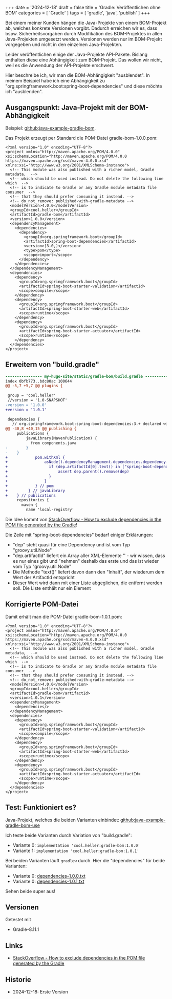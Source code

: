 +++
date = '2024-12-18'
draft = false
title = 'Gradle: Veröffentlichen ohne BOM'
categories = [ 'Gradle' ]
tags = [ 'gradle', 'java', 'publish' ]
+++

<!--
Gradle: Veröffentlichen ohne BOM
================================
-->

Bei einem meiner Kunden hängen die Java-Projekte
von einem BOM-Projekt ab, welches konkrete Versionen
vorgibt. Dadurch erreichen wir es, dass bspw. Sicherheitsvorgaben
durch Modifikation des BOM-Projektes in allen Java-Projekten
umgesetzt werden. Versionen werden nur im BOM-Projekt vorgegeben
und nicht in den einzelnen Java-Projekten.

Leider veröffentlichen einige der Java-Projekte API-Pakete.
Bislang enthalten diese eine Abhängigkeit zum BOM-Projekt.
Das wollen wir nicht, weil es die Anwendung der API-Projekte
erschwert.

Hier beschreibe ich, wir man die BOM-Abhängigkeit "ausblendet".
In meinem Beispiel habe ich eine Abhängigkeit zu
"org.springframework.boot:spring-boot-dependencies"
und diese möchte ich "ausblenden".

<!--more-->

Ausgangspunkt: Java-Projekt mit der BOM-Abhängigkeit
----------------------------------------------------

Beispiel: [github:java-example-gradle-bom](https://github.com/uli-heller/java-example-gradle-bom.git).

Das Projekt erzeugt per Standard die POM-Datei gradle-bom-1.0.0.pom:

```
<?xml version="1.0" encoding="UTF-8"?>
<project xmlns="http://maven.apache.org/POM/4.0.0" xsi:schemaLocation="http://maven.apache.org/POM/4.0.0 https://maven.apache.org/xsd/maven-4.0.0.xsd" xmlns:xsi="http://www.w3.org/2001/XMLSchema-instance">
  <!-- This module was also published with a richer model, Gradle metadata,  -->
  <!-- which should be used instead. Do not delete the following line which  -->
  <!-- is to indicate to Gradle or any Gradle module metadata file consumer  -->
  <!-- that they should prefer consuming it instead. -->
  <!-- do_not_remove: published-with-gradle-metadata -->
  <modelVersion>4.0.0</modelVersion>
  <groupId>cool.heller</groupId>
  <artifactId>gradle-bom</artifactId>
  <version>1.0.0</version>
  <dependencyManagement>
    <dependencies>
      <dependency>
        <groupId>org.springframework.boot</groupId>
        <artifactId>spring-boot-dependencies</artifactId>
        <version>[3.0,)</version>
        <type>pom</type>
        <scope>import</scope>
      </dependency>
    </dependencies>
  </dependencyManagement>
  <dependencies>
    <dependency>
      <groupId>org.springframework.boot</groupId>
      <artifactId>spring-boot-starter-validation</artifactId>
      <scope>compile</scope>
    </dependency>
    <dependency>
      <groupId>org.springframework.boot</groupId>
      <artifactId>spring-boot-starter-web</artifactId>
      <scope>runtime</scope>
    </dependency>
    <dependency>
      <groupId>org.springframework.boot</groupId>
      <artifactId>spring-boot-starter-actuator</artifactId>
      <scope>runtime</scope>
    </dependency>
  </dependencies>
</project>
```

Erweitern von "build.gradle"
----------------------------

```diff
---------------- my-hugo-site/static/gradle-bom/build.gradle -----------------
index 0bfb773..bdc80ac 100644
@@ -5,7 +5,7 @@ plugins {
 
 group = 'cool.heller'
 //version = '1.0-SNAPSHOT'
-version = '1.0.0'
+version = '1.0.1'
 
 dependencies {
   // org.springframework.boot:spring-boot-dependencies:3.+ declared with a Maven incompatible version notation
@@ -40,8 +40,15 @@ publishing {
     publications {
         javaLibrary(MavenPublication) {
           from components.java
-        }
-    }
+            pom.withXml {
+                asNode().dependencyManagement.dependencies.dependency.each { dep ->
+                  if (dep.artifactId[0].text() in ["spring-boot-dependencies", /*"slf4j-log4j12"*/]) {
+                      assert dep.parent().remove(dep)
+                  }
+                }
+            } // pom
+         } // javaLibrary
+    } // publications
     repositories {
       maven {
         name 'local-registry'
```

Die Idee kommt von [StackOverflow - How to exclude dependencies in the POM file generated by the Gradle](https://stackoverflow.com/questions/29147643/how-to-exclude-dependencies-in-the-pom-file-generated-by-the-gradle)!

Die Zeile mit "spring-boot-dependencies" bedarf einiger Erklärungen:

- "dep" steht quasi für eine Dependency und ist vom Typ "groovy.util.Node"
- "dep.artifactId" liefert ein Array aller XML-Elemente '<artifactId>' - wir wissen, dass es nur eines
  gibt und "nehmen" deshalb das erste und das ist wieder vom Typ "groovy.util.Node"
- Die Methode "text()" liefert davon dann den "Inhalt", der wiederum dem Wert der ArtifactId entspricht
- Dieser Wert wird dann mit einer Liste abgeglichen, die entfernt werden soll. Die Liste enthält
  nur ein Element

Korrigierte POM-Datei
---------------------

Damit erhält man die POM-Datei gradle-bom-1.0.1.pom:

```
<?xml version="1.0" encoding="UTF-8"?>
<project xmlns="http://maven.apache.org/POM/4.0.0" xsi:schemaLocation="http://maven.apache.org/POM/4.0.0 https://maven.apache.org/xsd/maven-4.0.0.xsd" xmlns:xsi="http://www.w3.org/2001/XMLSchema-instance">
  <!-- This module was also published with a richer model, Gradle metadata,  -->
  <!-- which should be used instead. Do not delete the following line which  -->
  <!-- is to indicate to Gradle or any Gradle module metadata file consumer  -->
  <!-- that they should prefer consuming it instead. -->
  <!-- do_not_remove: published-with-gradle-metadata -->
  <modelVersion>4.0.0</modelVersion>
  <groupId>cool.heller</groupId>
  <artifactId>gradle-bom</artifactId>
  <version>1.0.1</version>
  <dependencyManagement>
    <dependencies/>
  </dependencyManagement>
  <dependencies>
    <dependency>
      <groupId>org.springframework.boot</groupId>
      <artifactId>spring-boot-starter-validation</artifactId>
      <scope>compile</scope>
    </dependency>
    <dependency>
      <groupId>org.springframework.boot</groupId>
      <artifactId>spring-boot-starter-web</artifactId>
      <scope>runtime</scope>
    </dependency>
    <dependency>
      <groupId>org.springframework.boot</groupId>
      <artifactId>spring-boot-starter-actuator</artifactId>
      <scope>runtime</scope>
    </dependency>
  </dependencies>
</project>
```

Test: Funktioniert es?
----------------------

Java-Projekt, welches die beiden Varianten einbindet: [github:java-example-gradle-bom-use](https://github.com/uli-heller/java-example-gradle-bom-use.git)

Ich teste beide Varianten durch Variation von "build.gradle":

- Variante 0: `implementation 'cool.heller:gradle-bom:1.0.0'`
- Variante 1: `implementation 'cool.heller:gradle-bom:1.0.1'`

Bei beiden Varianten läuft `gradlew` durch.
Hier die "dependencies" für beide Varianten:

- Variante 0: [dependencies-1.0.0.txt](/gradle-bom-use/dependencies-1.0.0.txt)
- Variante 0: [dependencies-1.0.1.txt](/gradle-bom-use/dependencies-1.0.1.txt)

Sehen beide super aus!

Versionen
---------

Getestet mit

- Gradle-8.11.1

Links
-----

- [StackOverflow - How to exclude dependencies in the POM file generated by the Gradle](https://stackoverflow.com/questions/29147643/how-to-exclude-dependencies-in-the-pom-file-generated-by-the-gradle)

Historie
--------

- 2024-12-18: Erste Version
